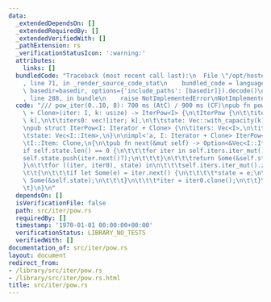 ```yaml
---
data:
  _extendedDependsOn: []
  _extendedRequiredBy: []
  _extendedVerifiedWith: []
  _pathExtension: rs
  _verificationStatusIcon: ':warning:'
  attributes:
    links: []
  bundledCode: "Traceback (most recent call last):\n  File \"/opt/hostedtoolcache/Python/3.9.1/x64/lib/python3.9/site-packages/onlinejudge_verify/documentation/build.py\"\
    , line 71, in _render_source_code_stat\n    bundled_code = language.bundle(stat.path,\
    \ basedir=basedir, options={'include_paths': [basedir]}).decode()\n  File \"/opt/hostedtoolcache/Python/3.9.1/x64/lib/python3.9/site-packages/onlinejudge_verify/languages/rust.py\"\
    , line 288, in bundle\n    raise NotImplementedError\nNotImplementedError\n"
  code: "/// pow_iter(0..10, 8): 700 ms (AtC) / 900 ms (CF)\npub fn pow_iter<I: Iterator\
    \ + Clone>(iter: I, k: usize) -> IterPow<I> {\n\tIterPow {\n\t\titers: vec![iter.clone();\
    \ k],\n\t\titers0: vec![iter; k],\n\t\tstate: Vec::with_capacity(k),\n\t}\n}\n\
    \npub struct IterPow<I: Iterator + Clone> {\n\titers: Vec<I>,\n\titers0: Vec<I>,\n\
    \tstate: Vec<I::Item>,\n}\n\nimpl<'a, I: Iterator + Clone> IterPow<I>\nwhere\n\
    \tI::Item: Clone,\n{\n\tpub fn next(&mut self) -> Option<&Vec<I::Item>> {\n\t\t\
    if self.state.len() == 0 {\n\t\t\tfor iter in self.iters.iter_mut() {\n\t\t\t\t\
    self.state.push(iter.next()?);\n\t\t\t}\n\t\t\treturn Some(&self.state);\n\t\t\
    }\n\t\tfor ((iter, iter0), state) in\n\t\t\tself.iters.iter_mut().zip(self.iters0.iter()).zip(self.state.iter_mut())\n\
    \t\t{\n\t\t\tif let Some(e) = iter.next() {\n\t\t\t\t*state = e;\n\t\t\t\treturn\
    \ Some(&self.state);\n\t\t\t}\n\t\t\t*iter = iter0.clone();\n\t\t}\n\t\tNone\n\
    \t}\n}\n"
  dependsOn: []
  isVerificationFile: false
  path: src/iter/pow.rs
  requiredBy: []
  timestamp: '1970-01-01 00:00:00+00:00'
  verificationStatus: LIBRARY_NO_TESTS
  verifiedWith: []
documentation_of: src/iter/pow.rs
layout: document
redirect_from:
- /library/src/iter/pow.rs
- /library/src/iter/pow.rs.html
title: src/iter/pow.rs
---
```

